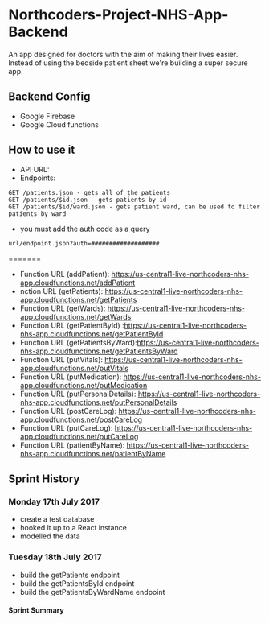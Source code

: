 # Northcoders-Project-NHS-App-Backend

An app designed for doctors with the aim of making their lives easier. Instead of using the bedside patient sheet we're building a super secure app. 

## Backend Config
* Google Firebase 
* Google Cloud functions

## How to use it
* API URL: 
* Endpoints: 
``` 
GET /patients.json - gets all of the patients
GET /patients/$id.json - gets patients by id
GET /patients/$id/ward.json - gets patient ward, can be used to filter patients by ward
```
* you must add the auth code as a query 
```
url/endpoint.json?auth=###################
```
=======
* Function URL (addPatient): https://us-central1-live-northcoders-nhs-app.cloudfunctions.net/addPatient
* nction URL (getPatients): https://us-central1-live-northcoders-nhs-app.cloudfunctions.net/getPatients
* Function URL (getWards): https://us-central1-live-northcoders-nhs-app.cloudfunctions.net/getWards
* Function URL (getPatientById)      :https://us-central1-live-northcoders-nhs-app.cloudfunctions.net/getPatientById
* Function URL (getPatientsByWard):https://us-central1-live-northcoders-nhs-app.cloudfunctions.net/getPatientsByWard
* Function URL (putVitals): https://us-central1-live-northcoders-nhs-app.cloudfunctions.net/putVitals
* Function URL (putMedication):  https://us-central1-live-northcoders-nhs-app.cloudfunctions.net/putMedication
* Function URL (putPersonalDetails): https://us-central1-live-northcoders-nhs-app.cloudfunctions.net/putPersonalDetails
* Function URL (postCareLog): https://us-central1-live-northcoders-nhs-app.cloudfunctions.net/postCareLog
* Function URL (putCareLog): https://us-central1-live-northcoders-nhs-app.cloudfunctions.net/putCareLog
* Function URL (patientByName): https://us-central1-live-northcoders-nhs-app.cloudfunctions.net/patientByName

## Sprint History

### Monday 17th July 2017
* create a test database
* hooked it up to a React instance
* modelled the data 

### Tuesday 18th July 2017
* build the getPatients endpoint
* build the getPatientsById endpoint
* build the getPatientsByWardName endpoint

#### Sprint Summary